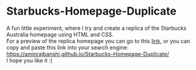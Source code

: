 # Starbucks-Homepage-Duplicate
A fun little experiment, where I try and create a replica of the Starbucks Australia homepage using HTML and CSS.  
For a preview of the replica homepage you can go to this [link](https://aminrajbanshi.github.io/Starbucks-Homepage-Duplicate/ "Starbucks Homepage Duplicate"), or you can copy and paste this link into your search engine:  
https://aminrajbanshi.github.io/Starbucks-Homepage-Duplicate/  
I hope you like it :)
